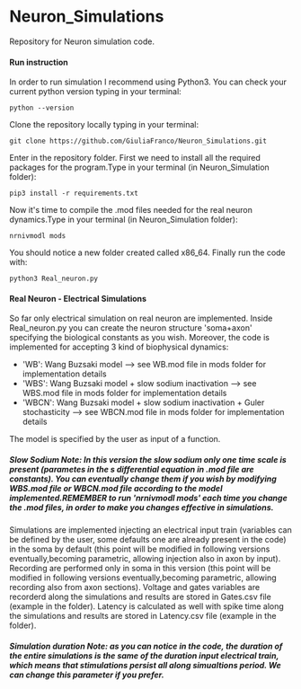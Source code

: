 # Neuron_Simulations


Repository for Neuron simulation code. 


#### Run instruction

In order to run simulation I recommend using Python3. You can check your current python version typing in your terminal:

```
python --version
```

Clone the repository locally typing in your terminal:

```
git clone https://github.com/GiuliaFranco/Neuron_Simulations.git

```

Enter in the repository folder. First we need to install all the required packages for the program.Type in your terminal (in Neuron_Simulation folder):

```
pip3 install -r requirements.txt

```
Now it's time to compile the .mod files needed for the real neuron dynamics.Type in your terminal (in Neuron_Simulation folder):

```
nrnivmodl mods
```
You should notice a new folder created called x86_64.
Finally run the code with:

```
python3 Real_neuron.py
```

#### Real Neuron - Electrical Simulations

So far only electrical simulation on real neuron are implemented. Inside Real_neuron.py you can create the neuron structure 'soma+axon' specifying the biological constants as you wish. Moreover, the code is implemented for accepting 3 kind of biophysical dynamics:

- 'WB': Wang Buzsaki model --> see WB.mod file in mods folder for implementation details
- 'WBS': Wang Buzsaki model + slow sodium inactivation --> see WBS.mod file in mods folder for implementation details
- 'WBCN': Wang Buzsaki model + slow sodium inactivation + Guler stochasticity --> see WBCN.mod file in mods folder for implementation details

The model is specified by the user as input of a function.

##### Slow Sodium Note: In this version the slow sodium only one time scale is present (parametes in the s differential equation in .mod file are constants). You can eventually change them if you wish by modifying WBS.mod file or WBCN.mod file according to the model implemented.REMEMBER to run 'nrnivmodl mods' each time you change the .mod files, in order to make you changes effective in simulations.

Simulations are implemented injecting an electrical input train (variables can be defined by the user, some defaults one are already present in the code) in the soma by default (this point will be modified in following versions eventually,becoming parametric, allowing injection also in axon by input). Recording are performed only in soma in this version (this point will be modified in following versions eventually,becoming parametric, allowing recording also from axon sections). Voltage and gates variables are recorderd along the simulations and results are stored in Gates.csv file (example in the folder). Latency is calculated as well with spike time along the simulations and results are stored in Latency.csv file (example in the folder).

##### Simulation duration Note: as you can notice in the code, the duration of the entire simulations is the same of the duration input electrical train, which means that stimulations persist all along simualtions period. We can change this parameter if you prefer.
